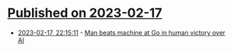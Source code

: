 # [Published on 2023-02-17](index.md)

* [2023-02-17, 22:15:11](https://news.ycombinator.com/item?id=34841339) - [Man beats machine at Go in human victory over AI](https://www.ft.com/content/175e5314-a7f7-4741-a786-273219f433a1)
